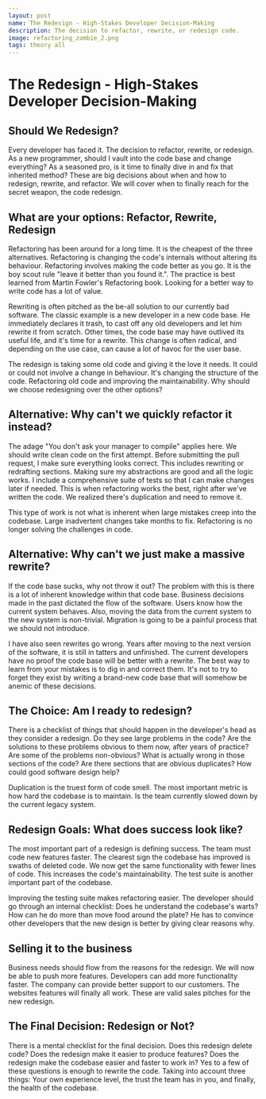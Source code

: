 ```yaml
---
layout: post
name: The Redesign - High-Stakes Developer Decision-Making
description: The decision to refactor, rewrite, or redesign code. 
image: refactoring_zombie_2.png
tags: theory all
---
```


# The Redesign - High-Stakes Developer Decision-Making
## Should We Redesign?
Every developer has faced it. The decision to refactor, rewrite, or redesign. As a new programmer, should I vault into 
the code base and change everything? As a seasoned pro, is it time to finally dive in and fix that inherited method? These 
are big decisions about when and how to redesign, rewrite, and refactor. We will cover when to finally reach for the secret 
weapon, the code redesign.

## What are your options: Refactor, Rewrite, Redesign
Refactoring has been around for a long time. It is the cheapest of the three alternatives. Refactoring is changing the 
code's internals without altering its behaviour. Refactoring involves making the code better as you go. It is the boy scout 
rule "leave it better than you found it.". The practice is best learned from Martin Fowler's Refactoring book. Looking for 
a better way to write code has a lot of value. 

Rewriting is often pitched as the be-all solution to our currently bad software. The classic example is a new developer 
in a new code base. He immediately declares it trash, to cast off any old developers and let him rewrite it from scratch. 
Other times, the code base may have outlived its useful life, and it's time for a rewrite. This change is often radical, 
and depending on the use case, can cause a lot of havoc for the user base. 

The redesign is taking some old code and giving it the love it needs. It could or could not involve a change in behaviour. 
It's changing the structure of the code. Refactoring old code and improving the maintainability. Why should we choose 
redesigning over the other options? 

## Alternative: Why can't we quickly refactor it instead?
The adage "You don't ask your manager to compile" applies here. We should write clean code on the first attempt. Before 
submitting the pull request, I make sure everything looks correct. This includes rewriting or redrafting sections. Making 
sure my abstractions are good and all the logic works. I include a comprehensive suite of tests so that I can make changes 
later if needed. This is when refactoring works the best, right after we've written the code. We realized there's duplication 
and need to remove it. 

This type of work is not what is inherent when large mistakes creep into the codebase. Large inadvertent changes take 
months to fix. Refactoring is no longer solving the challenges in code.

## Alternative: Why can't we just make a massive rewrite?
If the code base sucks, why not throw it out? The problem with this is there is a lot of inherent knowledge within that 
code base. Business decisions made in the past dictated the flow of the software. Users know how the current system behaves. 
Also, moving the data from the current system to the new system is non-trivial. Migration is going to be a painful process 
that we should not introduce. 

I have also seen rewrites go wrong. Years after moving to the next version of the software, it is still in tatters and 
unfinished. The current developers have no proof the code base will be better with a rewrite. The best way to learn from 
your mistakes is to dig in and correct them. It's not to try to forget they exist by writing a brand-new code base that 
will somehow be anemic of these decisions.

## The Choice: Am I ready to redesign?
There is a checklist of things that should happen in the developer's head as they consider a redesign. Do they see large 
problems in the code? Are the solutions to these problems obvious to them now, after years of practice? Are some of the 
problems non-obvious? What is actually wrong in those sections of the code? Are there sections that are obvious duplicates? 
How could good software design help?

Duplication is the truest form of code smell. The most important metric is how hard the codebase is to maintain. Is the 
team currently slowed down by the current legacy system.

## Redesign Goals: What does success look like?
The most important part of a redesign is defining success. The team must code new features faster. The clearest sign the 
codebase has improved is swaths of deleted code. We now get the same functionality with fewer lines of code. This increases 
the code's maintainability. The test suite is another important part of the codebase.

Improving the testing suite makes refactoring easier. The developer should go through an internal checklist: Does he 
understand the codebase's warts? How can he do more than move food around the plate? He has to convince other developers 
that the new design is better by giving clear reasons why.

## Selling it to the business
Business needs should flow from the reasons for the redesign. We will now be able to push more features. Developers can 
add more functionality faster. The company can provide better support to our customers. The websites features will finally
all work. These are valid sales pitches for the new redesign.

## The Final Decision: Redesign or Not?
There is a mental checklist for the final decision. Does this redesign delete code? Does the redesign make it easier to 
produce features? Does the redesign make the codebase easier and faster to work in? Yes to a few of these questions is 
enough to rewrite the code. Taking into account three things: Your own experience level, the trust the team has in you,
and finally, the health of the codebase.